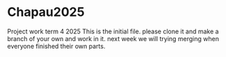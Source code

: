 # Chapau2025
Project work term 4 2025
This is the initial file. please clone it and make a branch of your own and work in it. next week we will trying merging when everyone finished their own parts.
